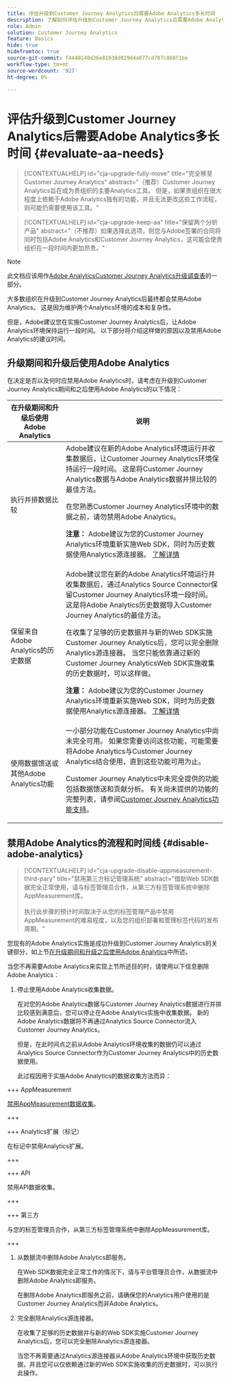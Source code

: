 ```yaml
---
title: 评估升级到Customer Journey Analytics后需要Adobe Analytics多长时间
description: 了解如何评估升级到Customer Journey Analytics后需要Adobe Analytics的时长
role: Admin
solution: Customer Journey Analytics
feature: Basics
hide: true
hidefromtoc: true
source-git-commit: f4440148d26e81938d029d4a077cd787c868f1be
workflow-type: tm+mt
source-wordcount: '927'
ht-degree: 0%

---
```


# 评估升级到Customer Journey Analytics后需要Adobe Analytics多长时间 {#evaluate-aa-needs}

<!-- markdownlint-disable MD034 -->

>[!CONTEXTUALHELP]
>id="cja-upgrade-fully-move"
>title="完全移至Customer Journey Analytics"
>abstract="（推荐）Customer Journey Analytics旨在成为贵组织的主要Analytics工具。 但是，如果贵组织在很大程度上依赖于Adobe Analytics独有的功能，并且无法更改这些工作流程，则可能仍需要使用该工具。"

<!-- markdownlint-enable MD034 -->

<!-- markdownlint-disable MD034 -->

>[!CONTEXTUALHELP]
>id="cja-upgrade-keep-aa"
>title="保留两个分析产品"
>abstract="（不推荐）如果选择此选项，则您与Adobe签署的合同将同时包括Adobe Analytics和Customer Journey Analytics，这可能会使贵组织在一段时间内更加昂贵。"

<!-- markdownlint-enable MD034 -->

>[!NOTE]
>
>此文档应该用作[Adobe AnalyticsCustomer Journey Analytics升级调查表](https://gigazelle.github.io/cja-ttv/)的一部分。

大多数组织在升级到Customer Journey Analytics后最终都会禁用Adobe Analytics。 这是因为维护两个Analytics环境的成本和复杂性。

但是，Adobe建议您在实施Customer Journey Analytics后，让Adobe Analytics环境保持运行一段时间。 以下部分将介绍这样做的原因以及禁用Adobe Analytics的建议时间。

## 升级期间和升级后使用Adobe Analytics

在决定是否以及何时应禁用Adobe Analytics时，请考虑在升级到Customer Journey Analytics期间和之后使用Adobe Analytics的以下情况：

| 在升级期间和升级后使用Adobe Analytics | 说明 |
|---------|----------|
| 执行并排数据比较 | Adobe建议在新的Adobe Analytics环境运行并收集数据后，让Customer Journey Analytics环境保持运行一段时间。 这是将Customer Journey Analytics数据与Adobe Analytics数据并排比较的最佳方法。<p>在您熟悉Customer Journey Analytics环境中的数据之前，请勿禁用Adobe Analytics。</p><p>**注意：** Adobe建议为您的Customer Journey Analytics环境重新实施Web SDK，同时为历史数据使用Analytics源连接器。 [了解详情](/help/getting-started/cja-upgrade/cja-upgrade-recommendations.md)</p> |
| 保留来自Adobe Analytics的历史数据 | Adobe建议您在新的Adobe Analytics环境运行并收集数据后，通过Analytics Source Connector保留Customer Journey Analytics环境一段时间。 这是将Adobe Analytics历史数据导入Customer Journey Analytics的最佳方法。<p>在收集了足够的历史数据并与新的Web SDK实施Customer Journey Analytics后，您可以完全删除Analytics源连接器。 当您只能依靠通过新的Customer Journey AnalyticsWeb SDK实施收集的历史数据时，可以这样做。</p><p>**注意：** Adobe建议为您的Customer Journey Analytics环境重新实施Web SDK，同时为历史数据使用Analytics源连接器。 [了解详情](/help/getting-started/cja-upgrade/cja-upgrade-recommendations.md)</p> |
| 使用数据馈送或其他Adobe Analytics功能 | 一小部分功能在Customer Journey Analytics中尚未完全可用。 如果您需要访问这些功能，可能需要将Adobe Analytics与Customer Journey Analytics结合使用，直到这些功能可用为止。 <p>Customer Journey Analytics中未完全提供的功能包括数据馈送和贡献分析。 有关尚未提供的功能的完整列表，请参阅[Customer Journey Analytics功能支持](/help/getting-started/aa-vs-cja/cja-aa.md)。</p> |

## 禁用Adobe Analytics的流程和时间线 {#disable-adobe-analytics}

<!-- markdownlint-disable MD034 -->

>[!CONTEXTUALHELP]
>id="cja-upgrade-disable-appmeasurement-third-pary"
>title="禁用第三方标记管理系统"
>abstract="借助Web SDK数据完全正常使用，请与标签管理员合作，从第三方标签管理系统中删除AppMeasurement库。<br><br>执行此步骤的预计时间取决于从您的标签管理产品中禁用AppMeasurement的难易程度，以及您的组织部署和管理标签代码的发布周期。"

<!-- markdownlint-enable MD034 -->

您现有的Adobe Analytics实施是成功升级到Customer Journey Analytics的关键部分，如上节[在升级期间和升级之后使用Adobe Analytics](#uses-of-adobe-analytics-during-and-after-an-upgrade)中所述。

当您不再需要Adobe Analytics来实现上节所述目的时，请使用以下信息删除Adobe Analytics：

1. 停止使用Adobe Analytics收集数据。

   在对您的Adobe Analytics数据与Customer Journey Analytics数据进行并排比较感到满意后，您可以停止在Adobe Analytics实施中收集数据。 新的Adobe Analytics数据将不再通过Analytics Source Connector流入Customer Journey Analytics。

   但是，在此时间点之前从Adobe Analytics环境收集的数据仍可以通过Analytics Source Connector作为Customer Journey Analytics中的历史数据使用。

   此过程因用于实施Adobe Analytics的数据收集方法而异：

+++ AppMeasurement

   [禁用AppMeasurement数据收集](/help/getting-started/cja-upgrade/cja-upgrade-disable-appmeasurement.md)。

+++

+++ Analytics扩展（标记）

   在标记中禁用Analytics扩展。

+++

+++ API

   禁用API数据收集。

+++

+++ 第三方

   与您的标签管理员合作，从第三方标签管理系统中删除AppMeasurement库。

+++

1. 从数据流中删除Adobe Analytics即服务。

   在Web SDK数据完全正常工作的情况下，请与平台管理员合作，从数据流中删除Adobe Analytics即服务。

   在删除Adobe Analytics即服务之前，请确保您的Analytics用户使用的是Customer Journey Analytics而非Adobe Analytics。

1. 完全删除Analytics源连接器。

   在收集了足够的历史数据并与新的Web SDK实施Customer Journey Analytics后，您可以完全删除Analytics源连接器。

   当您不再需要通过Analytics源连接器从Adobe Analytics环境中获取历史数据，并且您可以仅依赖通过新的Web SDK实施收集的历史数据时，可以执行此操作。

